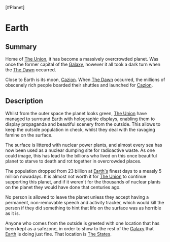 [#Planet]

# Earth

## Summary

Home of [The Union](../Factions/The%20Union.md), it has become a massively overcrowded planet. Was once the former capital of the [Galaxy](../Galaxy/Galaxy.md), however it all took a dark turn when the [The Dawn](../Large%20Events/The%20Dawn.md) occurred.

Close to Earth is its moon, [Cazion](Cazion.md). When [The Dawn](../Large%20Events/The%20Dawn.md) occurred, the millions of obscenely rich people boarded their shuttles and launched for [Cazion](Cazion.md).

## Description

Whilst from the outer space the planet looks green, [The Union](../Factions/The%20Union.md) have managed to surround [Earth](Earth.md) with holographic displays, enabling them to display propaganda and beautiful scenery from the outside. This allows to keep the outside population in check, whilst they deal with the ravaging famine on the surface.

The surface is littered with nuclear power plants, and almost every sea has now been used as a nuclear dumping site for radioactive waste. As one could image, this has lead to the billions who lived on this once beautiful planet to starve to death and rot together in overcrowded places.

The population dropped from 23 billion at [Earth's](Earth.md) finest days to a measly 5 million nowadays. It is almost not worth it for [The Union](../Factions/The%20Union.md) to continue supporting this planet, and if it weren't for the thousands of nuclear plants on the planet they would have done that centuries ago.

No person is allowed to leave the planet unless they accept having a permanent, non-removable speech and activity tracker, which would kill the person if they did something to hint that life on the surface was as horrible as it is.

Anyone who comes from the outside is greeted with one location that has been kept as a safezone, in order to show to the rest of the [Galaxy](../Galaxy/Galaxy.md) that [Earth](Earth.md) is doing just fine. That location is [The States](../Locations/The%20States.md).